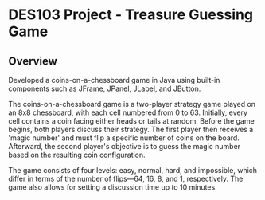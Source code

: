 # DES103 Project - Treasure Guessing Game

## Overview

Developed a coins-on-a-chessboard game in Java using built-in components such as JFrame, JPanel, JLabel, and JButton.

The coins-on-a-chessboard game is a two-player strategy game played on an 8x8 chessboard, with each cell numbered from 0 to 63. Initially, every cell contains a coin facing either heads or tails at random. Before the game begins, both players discuss their strategy. The first player then receives a 'magic number' and must flip a specific number of coins on the board. Afterward, the second player's objective is to guess the magic number based on the resulting coin configuration.

The game consists of four levels: easy, normal, hard, and impossible, which differ in terms of the number of flips—64, 16, 8, and 1, respectively. The game also allows for setting a discussion time up to 10 minutes.
